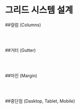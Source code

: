 # 그리드 시스템 설계

##컬럼 (Columns)

<br>
<br>

##거터 (Gutter)

<br>
<br>

##마진 (Margin)

<br>
<br>

##중단점 (Dasktop, Tablet, Mobile)

<br>
<br>